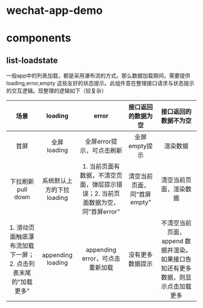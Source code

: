 # wechat-app-demo

# components

## list-loadstate

一般app中的列表加载，都是采用瀑布流的方式。那么数据加载期间，需要提供 loading,error,empty 这些友好的状态提示。此组件意在整理接口请求与状态提示的交互逻辑。现整理的逻辑如下（较复杂）

| 场景       | loading         | error       | 接口返回的数据为空 | 接口返回的数据不为空 |
|:-----------:|:-----------:|:-----------:|:-----------:|:-----------:|
| 首屏 | 全屏loading  | 全屏error提示，可点击刷新 | 全屏empty提示 | 渲染数据 |
| 下拉刷新 pull down | 系统默认上方的下拉loading | 1. 当前页面有数据，不清空页面，弹层提示错误；2. 当前页面数据为空，同”首屏error” | 清空当前页面，同“首屏empty” | 清空当前页面，渲染数据 |
| 1. 滑动页面触底瀑布流加载下一屏；2. 点击列表末尾的“加载更多” | appending loading | appending error，可点击重新加载 | 没有更多数据提示 | 不清空当前页面，append 数据并渲染。如果接口告知还有更多数据，则显示点击加载更多| 
